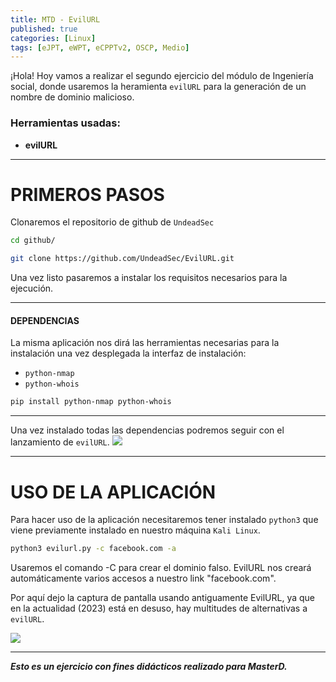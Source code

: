 ```yaml
---
title: MTD - EvilURL
published: true
categories: [Linux]
tags: [eJPT, eWPT, eCPPTv2, OSCP, Medio]
---
```



¡Hola! 
Hoy vamos a realizar el segundo ejercicio del módulo de Ingeniería social, donde usaremos la heramienta `evilURL` para la generación de un nombre de dominio malicioso.

### Herramientas usadas: 
- **evilURL**


* * *

# PRIMEROS PASOS
Clonaremos el repositorio de github de `UndeadSec`
```bash 
cd github/
```

```bash
git clone https://github.com/UndeadSec/EvilURL.git
```

Una vez listo pasaremos a instalar los requisitos necesarios para la ejecución.

* * * 

#### DEPENDENCIAS
La misma aplicación nos dirá las herramientas necesarias para la instalación una vez desplegada la interfaz de instalación:

* `python-nmap`
* `python-whois`

```bash
pip install python-nmap python-whois
```

* * *
Una vez instalado todas las dependencias podremos seguir con el lanzamiento de `evilURL`.
<img src="https://media.discordapp.net/attachments/1103281093643345932/1110245388952289300/inicio.png">


* * *
# USO DE LA APLICACIÓN
Para hacer uso de la aplicación necesitaremos tener instalado `python3` que viene previamente instalado en nuestro máquina `Kali Linux`.


```bash
python3 evilurl.py -c facebook.com -a
```
Usaremos el comando -C para crear el dominio falso. EvilURL nos creará automáticamente varios accesos a nuestro link "facebook.com".

Por aquí dejo la captura de pantalla usando antiguamente EvilURL, ya que en la actualidad (2023) está en desuso, hay multitudes de alternativas a `evilURL`.

<img src="https://media.discordapp.net/attachments/1103281093643345932/1110245389250068651/uso.png">







* * *

*__Esto es un ejercicio con fines didácticos realizado para MasterD.__*



